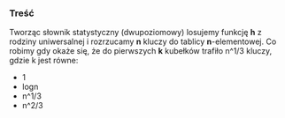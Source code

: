 ### Treść
Tworząc słownik statystyczny (dwupoziomowy) losujemy funkcję **h** z rodziny uniwersalnej i rozrzucamy **n** kluczy do tablicy **n**-elementowej. 
Co robimy gdy okaże się, że do pierwszych **k** kubełków trafiło n^1/3 kluczy, gdzie k jest równe:

* 1
* logn
* n^1/3
* n^2/3
